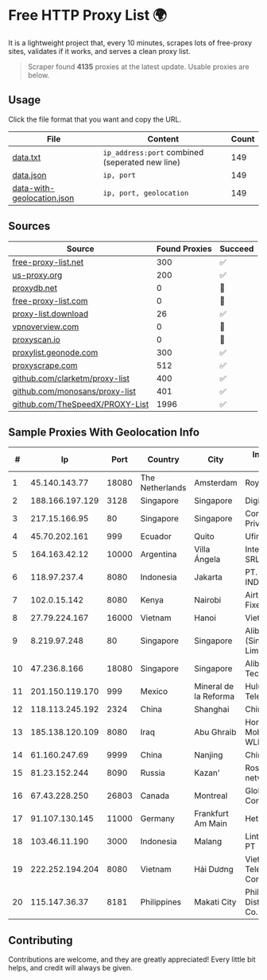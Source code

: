 
# Free HTTP Proxy List 🌍

It is a lightweight project that, every 10 minutes, scrapes lots of free-proxy sites, validates if it works, and serves a clean proxy list.


> Scraper found **4135** proxies at the latest update. Usable proxies are below.

## Usage

Click the file format that you want and copy the URL.


|File|Content|Count|
|----|-------|-----|
|[data.txt](https://raw.githubusercontent.com/themiralay/Proxy-List-World/master/data.txt)|`ip_address:port` combined (seperated new line)|149|
|[data.json](https://raw.githubusercontent.com/themiralay/Proxy-List-World/master/data.json)|`ip, port`|149|
|[data-with-geolocation.json](https://raw.githubusercontent.com/themiralay/Proxy-List-World/master/data-with-geolocation.json)|`ip, port, geolocation`|149|

## Sources

|Source|Found Proxies|Succeed|
|------|-------------|-------|
|[free-proxy-list.net](https://free-proxy-list.net)|300|✅|
|[us-proxy.org](https://www.us-proxy.org)|200|✅|
|[proxydb.net](http://proxydb.net)|0|🚫|
|[free-proxy-list.com](https://free-proxy-list.com/?page=&port=&type%5B%5D=http&type%5B%5D=https&up_time=0&search=Search)|0|🚫|
|[proxy-list.download](https://www.proxy-list.download/HTTP)|26|✅|
|[vpnoverview.com](https://vpnoverview.com/privacy/anonymous-browsing/free-proxy-servers)|0|🚫|
|[proxyscan.io](https://www.proxyscan.io)|0|🚫|
|[proxylist.geonode.com](https://proxylist.geonode.com/api/proxy-list?limit=300&page=1&sort_by=lastChecked&sort_type=desc&protocols=http,https)|300|✅|
|[proxyscrape.com](https://api.proxyscrape.com/v2/?request=displayproxies&protocol=http&timeout=10000&country=all&ssl=all&anonymity=all)|512|✅|
|[github.com/clarketm/proxy-list](https://raw.githubusercontent.com/clarketm/proxy-list/master/proxy-list-raw.txt)|400|✅|
|[github.com/monosans/proxy-list](https://raw.githubusercontent.com/monosans/proxy-list/main/proxies/http.txt)|401|✅|
|[github.com/TheSpeedX/PROXY-List](https://raw.githubusercontent.com/TheSpeedX/PROXY-List/master/http.txt)|1996|✅|


## Sample Proxies With Geolocation Info

|#|Ip|Port|Country|City|Internet Service Provider|
|-|--|----|-------|----|-------------------------|
|1|45.140.143.77|18080|The Netherlands|Amsterdam|RoyaleHosting BV|
|2|188.166.197.129|3128|Singapore|Singapore|DigitalOcean, LLC|
|3|217.15.166.95|80|Singapore|Singapore|Contabo Asia Private Limited|
|4|45.70.202.161|999|Ecuador|Quito|Ufinet Panama S.A.|
|5|164.163.42.12|10000|Argentina|Villa Ángela|Interret Villa Angela SRL|
|6|118.97.237.4|8080|Indonesia|Jakarta|PT. TELKOM INDONESIA|
|7|102.0.15.142|8080|Kenya|Nairobi|Airtel KE Mobile & Fixed Internet|
|8|27.79.224.167|16000|Vietnam|Hanoi|Viettel Corporation|
|9|8.219.97.248|80|Singapore|Singapore|Alibaba Cloud (Singapore) Private Limited|
|10|47.236.8.166|18080|Singapore|Singapore|Alibaba (US) Technology Co., Ltd.|
|11|201.150.119.170|999|Mexico|Mineral de la Reforma|Hulux Telecomunicaciones|
|12|118.113.245.192|2324|China|Shanghai|Chinanet|
|13|185.138.120.109|8080|Iraq|Abu Ghraib|Horizon Scope Mobile Telecom WLL|
|14|61.160.247.69|9999|China|Nanjing|China Telecom|
|15|81.23.152.244|8090|Russia|Kazan'|Rostelecom networks|
|16|67.43.228.250|26803|Canada|Montreal|GloboTech Communications|
|17|91.107.130.145|11000|Germany|Frankfurt Am Main|Hetzner Online AG|
|18|103.46.11.190|3000|Indonesia|Malang|Lintas Data Prima, PT|
|19|222.252.194.204|8080|Vietnam|Hải Dương|VietNam Post and Telecom Corporation|
|20|115.147.36.37|8181|Philippines|Makati City|Philippine Long Distance Telephone Co.|



## Contributing

Contributions are welcome, and they are greatly appreciated! Every
little bit helps, and credit will always be given.

